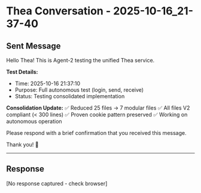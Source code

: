 # Thea Conversation - 2025-10-16_21-37-40

## Sent Message

Hello Thea! This is Agent-2 testing the unified Thea service.

**Test Details:**
- Time: 2025-10-16 21:37:10
- Purpose: Full autonomous test (login, send, receive)
- Status: Testing consolidated implementation

**Consolidation Update:**
✅ Reduced 25 files → 7 modular files
✅ All files V2 compliant (< 300 lines)
✅ Proven cookie pattern preserved
✅ Working on autonomous operation

Please respond with a brief confirmation that you received this message.

Thank you! 🐝

---

## Response

[No response captured - check browser]
